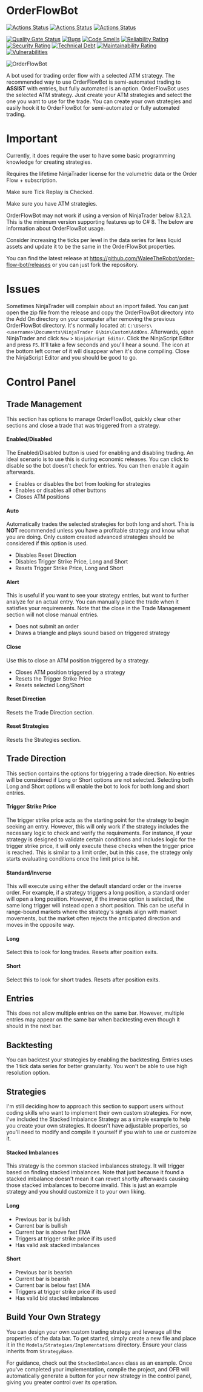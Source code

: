 # OrderFlowBot

[![Actions Status](https://github.com/WaleeTheRobot/order-flow-bot/workflows/Build%20and%20Test/badge.svg)](https://github.com/WaleeTheRobot/order-flow-bot/actions)
[![Actions Status](https://github.com/WaleeTheRobot/order-flow-bot/workflows/Formatting/badge.svg)](https://github.com/WaleeTheRobot/order-flow-bot/actions)
[![Actions Status](https://github.com/WaleeTheRobot/order-flow-bot/workflows/SonarCloud/badge.svg)](https://github.com/WaleeTheRobot/order-flow-bot/actions)

[![Quality Gate Status](https://sonarcloud.io/api/project_badges/measure?project=WaleeTheRobot_order-flow-bot&metric=alert_status)](https://sonarcloud.io/summary/new_code?id=WaleeTheRobot_order-flow-bot)
[![Bugs](https://sonarcloud.io/api/project_badges/measure?project=WaleeTheRobot_order-flow-bot&metric=bugs)](https://sonarcloud.io/summary/new_code?id=WaleeTheRobot_order-flow-bot)
[![Code Smells](https://sonarcloud.io/api/project_badges/measure?project=WaleeTheRobot_order-flow-bot&metric=code_smells)](https://sonarcloud.io/summary/new_code?id=WaleeTheRobot_order-flow-bot)
[![Reliability Rating](https://sonarcloud.io/api/project_badges/measure?project=WaleeTheRobot_order-flow-bot&metric=reliability_rating)](https://sonarcloud.io/summary/new_code?id=WaleeTheRobot_order-flow-bot)
[![Security Rating](https://sonarcloud.io/api/project_badges/measure?project=WaleeTheRobot_order-flow-bot&metric=security_rating)](https://sonarcloud.io/summary/new_code?id=WaleeTheRobot_order-flow-bot)
[![Technical Debt](https://sonarcloud.io/api/project_badges/measure?project=WaleeTheRobot_order-flow-bot&metric=sqale_index)](https://sonarcloud.io/summary/new_code?id=WaleeTheRobot_order-flow-bot)
[![Maintainability Rating](https://sonarcloud.io/api/project_badges/measure?project=WaleeTheRobot_order-flow-bot&metric=sqale_rating)](https://sonarcloud.io/summary/new_code?id=WaleeTheRobot_order-flow-bot)
[![Vulnerabilities](https://sonarcloud.io/api/project_badges/measure?project=WaleeTheRobot_order-flow-bot&metric=vulnerabilities)](https://sonarcloud.io/summary/new_code?id=WaleeTheRobot_order-flow-bot)

<img src="./images/screenshot.png" alt="OrderFlowBot" style="display: block; margin: 0 auto">

A bot used for trading order flow with a selected ATM strategy. The recommended way to use OrderFlowBot is semi-automated trading to **ASSIST** with entries, but fully automated is an option. OrderFlowBot uses the selected ATM strategy. Just create your ATM strategies and select the one you want to use for the trade. You can create your own strategies and easily hook it to OrderFlowBot for semi-automated or fully automated trading.

# Important

Currently, it does require the user to have some basic programming knowledge for creating strategies.

Requires the lifetime NinjaTrader license for the volumetric data or the Order Flow + subscription.

Make sure Tick Replay is Checked.

Make sure you have ATM strategies.

OrderFlowBot may not work if using a version of NinjaTrader below 8.1.2.1. This is the minimum version supporting features up to C# 8. The below are information about OrderFlowBot usage.

Consider increasing the ticks per level in the data series for less liquid assets and update it to be the same in the OrderFlowBot properties.

You can find the latest release at https://github.com/WaleeTheRobot/order-flow-bot/releases or you can just fork the repository.

# Issues

Sometimes NinjaTrader will complain about an import failed. You can just open the zip file from the release and copy the OrderFlowBot directory into the Add On directory on your computer after removing the previous OrderFlowBot directory. It's normally located at: `C:\Users\<username>\Documents\NinjaTrader 8\bin\Custom\AddOns`. Afterwards, open NinjaTrader and click `New` > `NinjaScript Editor`. Click the NinjaScript Editor and press `F5`. It'll take a few seconds and you'll hear a sound. The icon at the bottom left corner of it will disappear when it's done compiling. Close the NinjaScript Editor and you should be good to go.

# Control Panel

## Trade Management

This section has options to manage OrderFlowBot, quickly clear other sections and close a trade that was triggered from a strategy.

#### Enabled/Disabled

The Enabled/Disabled button is used for enabling and disabling trading. An ideal scenario is to use this is during economic releases. You can click to disable so the bot doesn't check for entries. You can then enable it again afterwards.

- Enables or disables the bot from looking for strategies
- Enables or disables all other buttons
- Closes ATM positions

#### Auto

Automatically trades the selected strategies for both long and short. This is **NOT** recommended unless you have a profitable strategy and know what you are doing. Only custom created advanced strategies should be considered if this option is used.

- Disables Reset Direction
- Disables Trigger Strike Price, Long and Short
- Resets Trigger Strike Price, Long and Short

#### Alert

This is useful if you want to see your strategy entries, but want to further analyze for an actual entry. You can manually place the trade when it satisfies your requirements. Note that the close in the Trade Management section will not close manual entries.

- Does not submit an order
- Draws a triangle and plays sound based on triggered strategy

#### Close

Use this to close an ATM position triggered by a strategy.

- Closes ATM position triggered by a strategy
- Resets the Trigger Strike Price
- Resets selected Long/Short

#### Reset Direction

Resets the Trade Direction section.

#### Reset Strategies

Resets the Strategies section.

## Trade Direction

This section contains the options for triggering a trade direction. No entries will be considered if Long or Short options are not selected. Selecting both Long and Short options will enable the bot to look for both long and short entries.

#### Trigger Strike Price

The trigger strike price acts as the starting point for the strategy to begin seeking an entry. However, this will only work if the strategy includes the necessary logic to check and verify the requirements. For instance, if your strategy is designed to validate certain conditions and includes logic for the trigger strike price, it will only execute these checks when the trigger price is reached. This is similar to a limit order, but in this case, the strategy only starts evaluating conditions once the limit price is hit.

#### Standard/Inverse

This will execute using either the default standard order or the inverse order. For example, if a strategy triggers a long position, a standard order will open a long position. However, if the inverse option is selected, the same long trigger will instead open a short position. This can be useful in range-bound markets where the strategy's signals align with market movements, but the market often rejects the anticipated direction and moves in the opposite way.

#### Long

Select this to look for long trades. Resets after position exits.

#### Short

Select this to look for short trades. Resets after position exits.

## Entries

This does not allow multiple entries on the same bar. However, multiple entries may appear on the same bar when backtesting even though it should in the next bar.

## Backtesting

You can backtest your strategies by enabling the backtesting. Entries uses the 1 tick data series for better granularity. You won't be able to use high resolution option.

## Strategies

I'm still deciding how to approach this section to support users without coding skills who want to implement their own custom strategies. For now, I've included the Stacked Imbalance Strategy as a simple example to help you create your own strategies. It doesn't have adjustable properties, so you'll need to modify and compile it yourself if you wish to use or customize it.

#### Stacked Imbalances

This strategy is the common stacked imbalances strategy. It will trigger based on finding stacked imbalances. Note that just because it found a stacked imbalance doesn't mean it can revert shortly afterwards causing those stacked imbalances to become invalid. This is just an example strategy and you should customize it to your own liking.

#### Long

- Previous bar is bullish
- Current bar is bullish
- Current bar is above fast EMA
- Triggers at trigger strike price if its used
- Has valid ask stacked imbalances

#### Short

- Previous bar is bearish
- Current bar is bearish
- Current bar is below fast EMA
- Triggers at trigger strike price if its used
- Has valid bid stacked imbalances

## Build Your Own Strategy

You can design your own custom trading strategy and leverage all the properties of the data bar. To get started, simply create a new file and place it in the `Models/Strategies/Implementations` directory. Ensure your class inherits from `StrategyBase`.

For guidance, check out the `StackedImbalances` class as an example. Once you've completed your implementation, compile the project, and OFB will automatically generate a button for your new strategy in the control panel, giving you greater control over its operation.
